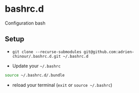 # bashrc.d

Configuration bash

## Setup

- `git clone --recurse-submodules git@github.com:adrien-chinour/.bashrc.d.git ~/.bashrc.d`

- Update your `~/.bashrc`

```bash
source ~/.bashrc.d/.bundle
```
- reload your terminal (`exit` or `source ~/.bashrc`)
